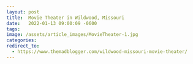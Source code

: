 ```yaml
---
layout: post
title:  Movie Theater in Wildwood, Missouri
date:   2022-01-13 09:00:09 -0600
tags: 
image: /assets/article_images/MovieTheater-1.jpg
categories: 
redirect_to:
  - https://www.themadblogger.com/wildwood-missouri-movie-theater/
---
```


